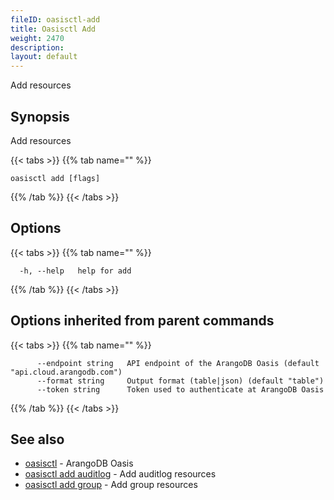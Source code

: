 ```yaml
---
fileID: oasisctl-add
title: Oasisctl Add
weight: 2470
description: 
layout: default
---
```

Add resources

## Synopsis

Add resources

{{< tabs >}}
{{% tab name="" %}}
```
oasisctl add [flags]
```
{{% /tab %}}
{{< /tabs >}}

## Options

{{< tabs >}}
{{% tab name="" %}}
```
  -h, --help   help for add
```
{{% /tab %}}
{{< /tabs >}}

## Options inherited from parent commands

{{< tabs >}}
{{% tab name="" %}}
```
      --endpoint string   API endpoint of the ArangoDB Oasis (default "api.cloud.arangodb.com")
      --format string     Output format (table|json) (default "table")
      --token string      Token used to authenticate at ArangoDB Oasis
```
{{% /tab %}}
{{< /tabs >}}

## See also

* [oasisctl](../oasisctl-options)	 - ArangoDB Oasis
* [oasisctl add auditlog](oasisctl-add-auditlog)	 - Add auditlog resources
* [oasisctl add group](oasisctl-add-group)	 - Add group resources

